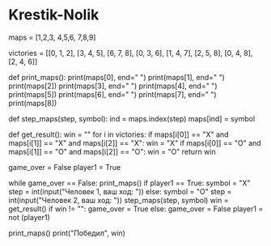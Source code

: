 # Krestik-Nolik
maps = [1,2,3,
        4,5,6,
        7,8,9]

victories = [[0, 1, 2],
             [3, 4, 5],
             [6, 7, 8],
             [0, 3, 6],
             [1, 4, 7],
             [2, 5, 8],
             [0, 4, 8],
             [2, 4, 6]]

def print_maps():
    print(maps[0], end=" ")
    print(maps[1], end=" ")
    print(maps[2])
    print(maps[3], end=" ")
    print(maps[4], end=" ")
    print(maps[5])
    print(maps[6], end=" ")
    print(maps[7], end=" ")
    print(maps[8])

def step_maps(step, symbol):
        ind = maps.index(step)
        maps[ind] = symbol

def get_result():
    win = ""
    for i in victories:
        if maps[i[0]] == "X" and maps[i[1]] == "X" and maps[i[2]] == "X":
            win = "X"
        if maps[i[0]] == "O" and maps[i[1]] == "O" and maps[i[2]] == "O":
            win = "O"
    return win


game_over = False
player1 = True

while game_over == False:
    print_maps()
    if player1 == True:
        symbol = "X"
        step = int(input("Человек 1, ваш ход: "))
    else:
        symbol = "O"
        step = int(input("Человек 2, ваш ход: "))
    step_maps(step, symbol)
    win = get_result()
    if win != "":
        game_over = True
    else:
        game_over = False
    player1 = not (player1)

print_maps()
print("Победил", win)
